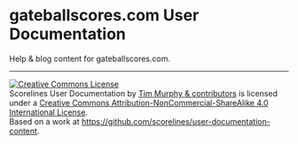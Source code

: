 # gateballscores.com User Documentation

Help &amp; blog content for gateballscores.com.

---

<a rel="license" href="http://creativecommons.org/licenses/by-nc-sa/4.0/"><img alt="Creative Commons License" style="border-width:0" src="https://i.creativecommons.org/l/by-nc-sa/4.0/88x31.png" /></a><br /><span xmlns:dct="http://purl.org/dc/terms/" property="dct:title">Scorelines User Documentation</span> by <a xmlns:cc="http://creativecommons.org/ns#" href="https://github.com/scorelines/user-documentation-content" property="cc:attributionName" rel="cc:attributionURL">Tim Murphy & contributors</a> is licensed under a <a rel="license" href="http://creativecommons.org/licenses/by-nc-sa/4.0/">Creative Commons Attribution-NonCommercial-ShareAlike 4.0 International License</a>.<br />Based on a work at <a xmlns:dct="http://purl.org/dc/terms/" href="https://github.com/scorelines/user-documentation-content" rel="dct:source">https://github.com/scorelines/user-documentation-content</a>.